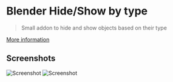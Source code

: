 Blender Hide/Show by type
=========================

> Small addon to hide and show objects based on their type

[More information](http://felixschlitter.com/tool/hide-show-type)

## Screenshots

![Screenshot](http://felixschlitter.com/system/rich/rich_files/rich_files/000/000/015/original/operator.jpg?1386395252)
![Screenshot](http://felixschlitter.com/system/rich/rich_files/rich_files/000/000/014/original/menu.jpg?1386395251)
